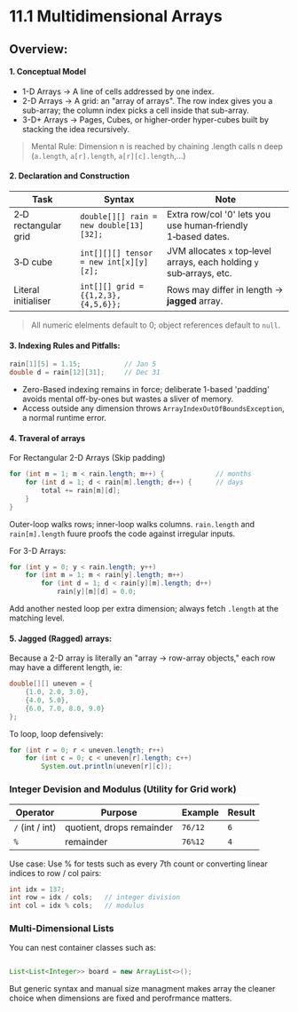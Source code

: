 # 11.1 Multidimensional Arrays 

## Overview:

#### 1. Conceptual Model

* 1-D Arrays -> A line of cells addressed by one index.
* 2-D Arrays -> A grid: an "array of arrays". The row index gives you a sub-array; the column index picks a cell inside that sub-array.
* 3-D+ Arrays -> Pages, Cubes, or higher-order hyper-cubes built by stacking the idea recursively. 

> Mental Rule: Dimension n is reached by chaining .length calls n deep (`a.length`, `a[r].length`, `a[r][c].length`,...)

#### 2. Declaration and Construction

| Task                 | Syntax                                  | Note                                                                  |
| -------------------- | --------------------------------------- | --------------------------------------------------------------------- |
| 2‑D rectangular grid | `double[][] rain = new double[13][32];` | Extra row/col '0' lets you use human‑friendly 1‑based dates.          |
| 3‑D cube             | `int[][][] tensor = new int[x][y][z];`  | JVM allocates `x` top‑level arrays, each holding `y` sub‑arrays, etc. |
| Literal initialiser  | `int[][] grid = {{1,2,3},{4,5,6}};`     | Rows may differ in length → **jagged** array.                         |

> All numeric elelments default to 0; object references default to `null`.

#### 3. Indexing Rules and Pitfalls:
```java
rain[1][5] = 1.15;           // Jan 5
double d = rain[12][31];     // Dec 31
```

* Zero-Based indexing remains in force; deliberate 1-based 'padding' avoids mental off-by-ones but wastes a sliver of memory.
* Access outside any dimension throws `ArrayIndexOutOfBoundsException`, a normal runtime error.

#### 4. Traveral of arrays 

For Rectangular 2-D Arrays (Skip padding)
```java
for (int m = 1; m < rain.length; m++) {             // months
    for (int d = 1; d < rain[m].length; d++) {      // days
        total += rain[m][d];
    }
}
```
Outer-loop walks rows; inner-loop walks columns.
`rain.length` and `rain[m].length` fuure proofs the code against irregular inputs. 

For 3-D Arrays:
```java
for (int y = 0; y < rain.length; y++)
    for (int m = 1; m < rain[y].length; m++)
        for (int d = 1; d < rain[y][m].length; d++)
            rain[y][m][d] = 0.0;
```
Add another nested loop per extra dimension; always fetch `.length` at the matching level. 

#### 5. Jagged (Ragged) arrays:

Because a 2-D array is literally an "array -> row-array objects," each row may have a different length, ie:
```java
double[][] uneven = {
    {1.0, 2.0, 3.0},
    {4.0, 5.0},
    {6.0, 7.0, 8.0, 9.0}
};
```
To loop, loop defensively:
```java
for (int r = 0; r < uneven.length; r++)
    for (int c = 0; c < uneven[r].length; c++)
        System.out.println(uneven[r][c]);
```

### Integer Devision and Modulus (Utility for Grid work)

| Operator        | Purpose                   | Example | Result |
| --------------- | ------------------------- | ------- | ------ |
| `/` (int / int) | quotient, drops remainder | `76/12` | `6`    |
| `%`             | remainder                 | `76%12` | `4`    |

Use case: Use % for tests such as every 7th count or converting linear indices to row / col pairs:
```java
int idx = 137;
int row = idx / cols;   // integer division
int col = idx % cols;   // modulus
```

### Multi-Dimensional Lists
You can nest container classes such as:
```java

List<List<Integer>> board = new ArrayList<>();

```
But generic syntax and manual size managment makes array the cleaner choice when dimensions are fixed and perofrmance matters. 


